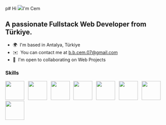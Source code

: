 p# Hi ![](https://user-images.githubusercontent.com/18350557/176309783-0785949b-9127-417c-8b55-ab5a4333674e.gif)I'm Cem

## A passionate Fullstack Web Developer from Türkiye.

- 🌍  I'm based in Antalya, Türkiye
- ✉️  You can contact me at [b.b.cem.07@gmail.com](mailto:b.b.cem.07@gmail.com)
- 🤝  I'm open to collaborating on Web Projects

### Skills

<p align="left">
<img src="https://cdn.jsdelivr.net/gh/devicons/devicon@latest/icons/mongodb/mongodb-plain-wordmark.svg" width="60" height="60" />&nbsp;&nbsp;
<img src="https://cdn.jsdelivr.net/gh/devicons/devicon@latest/icons/express/express-original.svg" width="60" height="60" />&nbsp;&nbsp;
<img src="https://cdn.jsdelivr.net/gh/devicons/devicon@latest/icons/react/react-original.svg" width="60" height="60" />&nbsp;&nbsp;
<img src="https://cdn.jsdelivr.net/gh/devicons/devicon@latest/icons/redux/redux-original.svg" width="60" height="60" />&nbsp;&nbsp;
<img src="https://cdn.jsdelivr.net/gh/devicons/devicon@latest/icons/nodejs/nodejs-plain-wordmark.svg" width="60" height="60" />&nbsp;&nbsp;
<img src="https://cdn.jsdelivr.net/gh/devicons/devicon@latest/icons/tailwindcss/tailwindcss-original.svg" width="60" height="60" />&nbsp;&nbsp;
<img src="https://cdn.jsdelivr.net/gh/devicons/devicon@latest/icons/bootstrap/bootstrap-original.svg" width="60" height="60" />&nbsp;&nbsp;
<img src="https://cdn.jsdelivr.net/gh/devicons/devicon@latest/icons/sass/sass-original.svg" width="60" height="60" />&nbsp;&nbsp;
</p>
